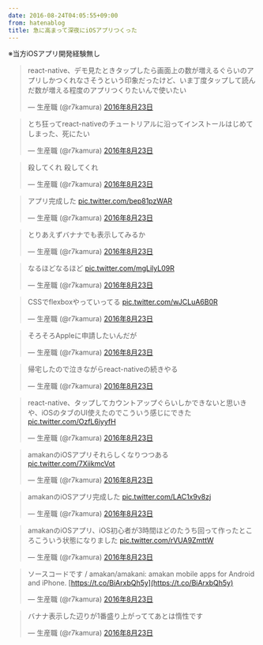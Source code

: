 ```yaml
---
date: 2016-08-24T04:05:55+09:00
from: hatenablog
title: 急に高まって深夜にiOSアプリつくった
---
```

※当方iOSアプリ開発経験無し

> react-native、デモ見たときタップしたら画面上の数が増えるぐらいのアプリしかつくれなさそうという印象だったけど、いま丁度タップして読んだ数が増える程度のアプリつくりたいんで使いたい
> 
> — 生産職 (@r7kamura) [2016年8月23日](https://twitter.com/r7kamura/status/768071042598174720)

<script async src="//platform.twitter.com/widgets.js" charset="utf-8"></script>

> とち狂ってreact-nativeのチュートリアルに沿ってインストールはじめてしまった、死にたい
> 
> — 生産職 (@r7kamura) [2016年8月23日](https://twitter.com/r7kamura/status/768073617531895808)

<script async src="//platform.twitter.com/widgets.js" charset="utf-8"></script>

> 殺してくれ 殺してくれ
> 
> — 生産職 (@r7kamura) [2016年8月23日](https://twitter.com/r7kamura/status/768074288591015936)

<script async src="//platform.twitter.com/widgets.js" charset="utf-8"></script>

> アプリ完成した [pic.twitter.com/bep81pzWAR](https://t.co/bep81pzWAR)
> 
> — 生産職 (@r7kamura) [2016年8月23日](https://twitter.com/r7kamura/status/768081511228674048)

<script async src="//platform.twitter.com/widgets.js" charset="utf-8"></script>

> とりあえずバナナでも表示してみるか
> 
> — 生産職 (@r7kamura) [2016年8月23日](https://twitter.com/r7kamura/status/768081917673472000)

<script async src="//platform.twitter.com/widgets.js" charset="utf-8"></script>

> なるほどなるほど [pic.twitter.com/mgLilyL09R](https://t.co/mgLilyL09R)
> 
> — 生産職 (@r7kamura) [2016年8月23日](https://twitter.com/r7kamura/status/768083135707832320)

<script async src="//platform.twitter.com/widgets.js" charset="utf-8"></script>

> CSSでflexboxやっていってる [pic.twitter.com/wJCLuA6B0R](https://t.co/wJCLuA6B0R)
> 
> — 生産職 (@r7kamura) [2016年8月23日](https://twitter.com/r7kamura/status/768086452840214528)

<script async src="//platform.twitter.com/widgets.js" charset="utf-8"></script>

> そろそろAppleに申請したいんだが
> 
> — 生産職 (@r7kamura) [2016年8月23日](https://twitter.com/r7kamura/status/768087936759848961)

<script async src="//platform.twitter.com/widgets.js" charset="utf-8"></script>

> 帰宅したので泣きながらreact-nativeの続きやる
> 
> — 生産職 (@r7kamura) [2016年8月23日](https://twitter.com/r7kamura/status/768103853937954816)

<script async src="//platform.twitter.com/widgets.js" charset="utf-8"></script>

> react-native、タップしてカウントアップぐらいしかできないと思いきや、iOSのタブのUI使えたのでこういう感じにできた [pic.twitter.com/OzfL6iyyfH](https://t.co/OzfL6iyyfH)
> 
> — 生産職 (@r7kamura) [2016年8月23日](https://twitter.com/r7kamura/status/768113470013186049)

<script async src="//platform.twitter.com/widgets.js" charset="utf-8"></script>

> amakanのiOSアプリそれらしくなりつつある [pic.twitter.com/7XiikmcVot](https://t.co/7XiikmcVot)
> 
> — 生産職 (@r7kamura) [2016年8月23日](https://twitter.com/r7kamura/status/768122136795885568)

<script async src="//platform.twitter.com/widgets.js" charset="utf-8"></script>

> amakanのiOSアプリ完成した [pic.twitter.com/LAC1x9v8zj](https://t.co/LAC1x9v8zj)
> 
> — 生産職 (@r7kamura) [2016年8月23日](https://twitter.com/r7kamura/status/768127854202621953)

<script async src="//platform.twitter.com/widgets.js" charset="utf-8"></script>

> amakanのiOSアプリ、iOS初心者が3時間ほどのたうち回って作ったところこういう状態になりました [pic.twitter.com/rVUA9ZmttW](https://t.co/rVUA9ZmttW)
> 
> — 生産職 (@r7kamura) [2016年8月23日](https://twitter.com/r7kamura/status/768157520372215808)

<script async src="//platform.twitter.com/widgets.js" charset="utf-8"></script>

> ソースコードです / amakan/amakani: amakan mobile apps for Android and iPhone. [https://t.co/BiArxbQh5y](https://t.co/BiArxbQh5y)
> 
> — 生産職 (@r7kamura) [2016年8月23日](https://twitter.com/r7kamura/status/768161683252535297)

<script async src="//platform.twitter.com/widgets.js" charset="utf-8"></script>

> バナナ表示した辺りが1番盛り上がっててあとは惰性です
> 
> — 生産職 (@r7kamura) [2016年8月23日](https://twitter.com/r7kamura/status/768163492801110016)

<script async src="//platform.twitter.com/widgets.js" charset="utf-8"></script>
